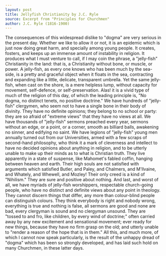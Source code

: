 ```yaml
---
layout: post
title: Jellyfish Christianity by J.C. Ryle
source: Excerpt from "Principles for Churchmen"
author: J.C. Ryle (1816-1900)
---
```


The consequences of this widespread dislike to "dogma" are very serious in the present day. Whether we like to allow it or not, it is an epidemic which is just now doing great harm, and specially among young people. It creates, fosters, and keeps up an immense amount of instability in religion. It produces what I must venture to call, if I may coin the phrase, a "jelly-fish" Christianity in the land: that is, a Christianity without bone, or muscle, or power. A jelly-fish, as every one knows who has been much by the sea-side, is a pretty and graceful object when it floats in the sea, contracting and expanding like a little, delicate, transparent umbrella. Yet the same jelly-fish, when cast on the shore, is a mere helpless lump, without capacity for movement, self-defence, or self-preservation. Alas! it is a vivid type of much of the religion of this day, of which the leading principle is, "No dogma, no distinct tenets, no positive doctrine." We have hundreds of "jelly-fish" clergymen, who seem not to have a single bone in their body of divinity. They have no definite opinions; they belong to no school or party: they are so afraid of "extreme views" that they have no views at all. We have thousands of "jelly-fish" sermons preached every year, sermons without an edge, or a point, or a corner, smooth as billiard balls, awakening no sinner, and edifying no saint. We have legions of "jelly-fish" young men annually turned out from our Universities, armed with a few scraps of second-hand philosophy, who think it a mark of cleverness and intellect to have no decided opinions about anything in religion, and to be utterly unable to make up their minds as to what is Christian truth. They live apparently in a state of suspense, like Mahomet's fabled coffin, hanging between heaven and earth. Their high souls are not satisfied with arguments which satisfied Butler, and Paley, and Chalmers, and M'llvaine, and Whately, and Whewell, and Mozley! Their only creed is a kind of "Nihilism." They are sure and positive about nothing. And last, and worst of all, we have myriads of jelly-fish worshippers, respectable church-going people, who have no distinct and definite views about any point in theology. They cannot discern things that differ, any more than colour-blind people can distinguish colours. They think everybody is right and nobody wrong, everything is true and nothing is false, all sermons are good and none are bad, every clergyman is sound and no clergyman unsound. They are "tossed to and fro, like children, by every wind of doctrine;" often carried away by any new excitement and sensational movement; ever ready for new things, because they have no firm grasp on the old; and utterly unable to "render a reason of the hope that is in them." All this, and much more, of which I cannot now speak particularly, is the result of the unhappy dread of "dogma" which has been so strongly developed, and has laid such hold on many Churchmen, in these latter days.
